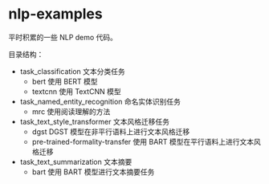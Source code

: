 # nlp-examples
平时积累的一些 NLP demo 代码。



目录结构：

* task_classification 文本分类任务
  * bert 使用 BERT 模型
  * textcnn 使用 TextCNN 模型
* task_named_entity_recognition 命名实体识别任务
  * mrc 使用阅读理解的方法
* task_text_style_transformer 文本风格迁移任务
  * dgst DGST 模型在非平行语料上进行文本风格迁移
  * pre-trained-formality-transfer 使用 BART 模型在平行语料上进行文本风格迁移
* task_text_summarization 文本摘要
  * bart 使用 BART 模型进行文本摘要任务
